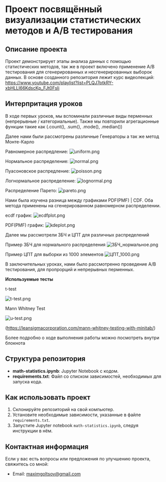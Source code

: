 # Проект посвящённый визуализации статистических методов и A/B тестирования

## Описание проекта
Проект демонстрирует этапы анализа данных с помощью статистических методов, так же в проект включено применение A/B тестирования для сгенерированных и несгенерированных выборок данных. В основе созданного репозитория лежит курс видеолекций: https://www.youtube.com/playlist?list=PLQJ7ptkRY-xbHLLI66KdscKp_FJt0FsIi

## Интерпритация уроков

В ходе первых уроков, мы вспоминали различные виды перменных (непрерывные / категориальные). Также мы повторили агрегационные функции такие как (.count(), .sum(), .mode(), .median()) 

Далее нами были рассмотрены различные Генераторы а так же метод Монте-Карло

Равномерное распредление:
![uniform.png](images/uniform.png)

Нормальное распределение:
![normal.png](images/normal.png)

Пуасоновское распредление:
![poisson.png](images/poisson.png)

Логнормальное распределение:
![lognormal.png](images/lognormal.png)

Распределение Парето:
![pareto.png](images/pareto.png)

Нами была изучена разница между графиками PDF(PMF) | CDF. Оба метода применены на сгенерированном равномерном распределении.

ecdf график:
![ecdfplot.png](images/ecdfplot.png)

PDF(PMF) график:
![kdeplot.png](images/kdeplot.png)


Далее мы рассмотрели ЗБЧ и ЦПТ для различных распределений

Пример ЗБЧ для нормального распределения
![ЗБЧ_нормальное.png](images/ЗБЧ_нормальное.png)

Пример ЦПТ для выборки из 1000 элементов
![ЦПТ_1000.png](images/ЦПТ_1000.png)

В заключительных уроках, нами было рассмотренно проведение A/B тестирования, для пропрорций и непрерывных перменных.

**Используемые тесты**

t-test

![t-test.png](images/t-test.png)

Mann Whitney Test

![u-test.png](images/u-test.png)

(https://leansigmacorporation.com/mann-whitney-testing-with-minitab/)

Более подробно о ходе выполнения работы можно посмотреть внутри блокнота

## Структура репозитория
- **math-statistics.ipynb**: Jupyter Notebook с кодом.
- **requirements.txt**: Файл со списком зависимостей, необходимых для запуска кода.

## Как использовать проект
1. Склонируйте репозиторий на свой компьютер.
2. Установите необходимые зависимости, указанные в файле `requirements.txt`.
3. Запустите Jupyter notebook `math-statistics.ipynb`, следуя инструкции в нём.

## Контактная информация
Если у вас есть вопросы или предложения по улучшению проекта, свяжитесь со мной:
- Email: maximgoltsov@gmail.com
